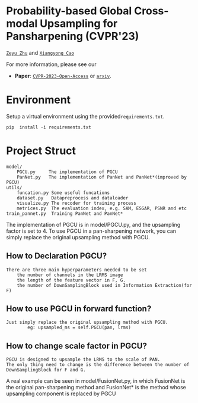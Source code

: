 # Probability-based Global Cross-modal Upsampling for Pansharpening (CVPR'23)

[`Zeyu Zhu`](zeyuzhu2077@gmail.com) and [`Xiangyong Cao`](https://gr.xjtu.edu.cn/en/web/caoxiangyong/home)


For more information, please see our 
- **Paper**: [`CVPR-2023-Open-Access`]() or [`arxiv`]().

# Environment
Setup a virtual environment using the provided``requirements.txt``.
```
pip  install -i requirements.txt
```

# Project Struct
    model/ 
        PGCU.py     The implementation of PGCU 
        PanNet.py   The implementation of PanNet and PanNet*(improved by PGCU)
    utils/
        funcation.py Some useful funcations
        dataset.py   Datapreprocess and dataloader
        visualize.py The recoder for training process
        metrices.py  The evaluation index, e.g. SAM, ESGAR, PSNR and etc
    train_pannet.py  Training PanNet and PanNet*


The implementation of PGCU is in model/PGCU.py, and the upsampling factor is set to 4. To use PGCU in a pan-sharpening network, you can simply replace the original upsampling method with PGCU.
## How to Declaration PGCU?
    There are three main hyperparameters needed to be set
        the number of channels in the LRMS image
        the length of the feature vector in F, G.
        the number of DownSamplingBlock used in Information Extraction(for F)
## How to use PGCU in forward function?
    Just simply replace the original upsampling method with PGCU.
            eg: upsampled_ms = self.PGCU(pan, lrms)
## How to change scale factor in PGCU?
    PGCU is designed to upsample the LRMS to the scale of PAN.
    The only thing need to change is the difference between the number of DownSamplingBlock for F and G.
A real example can be seen in model/FusionNet.py, in which FusionNet is the original pan-sharpening method and FusionNet* is the method whose upsampling component is replaced by PGCU
        
